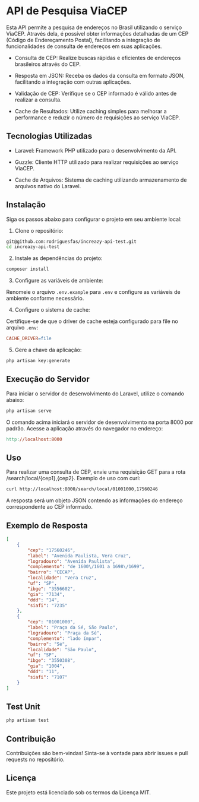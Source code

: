# API de Pesquisa ViaCEP

Esta API permite a pesquisa de endereços no Brasil utilizando o serviço ViaCEP. Através dela, é possível obter informações detalhadas de um CEP (Código de Endereçamento Postal), facilitando a integração de funcionalidades de consulta de endereços em suas aplicações.

- Consulta de CEP: Realize buscas rápidas e eficientes de endereços brasileiros através do CEP.

- Resposta em JSON: Receba os dados da consulta em formato JSON, facilitando a integração com outras aplicações.

- Validação de CEP: Verifique se o CEP informado é válido antes de realizar a consulta.

- Cache de Resultados: Utilize caching simples para melhorar a performance e reduzir o número de requisições ao serviço ViaCEP.

## Tecnologias Utilizadas

- Laravel: Framework PHP utilizado para o desenvolvimento da API.

- Guzzle: Cliente HTTP utilizado para realizar requisições ao serviço ViaCEP.

- Cache de Arquivos: Sistema de caching utilizando armazenamento de arquivos nativo do Laravel.

## Instalação 

Siga os passos abaixo para configurar o projeto em seu ambiente local:

1. Clone o repositório:

```bash
git@github.com:rodriguesfas/increazy-api-test.git
cd increazy-api-test
```

2. Instale as dependências do projeto:

```bash
composer install
```

3. Configure as variáveis de ambiente:

Renomeie o arquivo ```.env.example``` para ```.env``` e configure as variáveis de ambiente conforme necessário.

4. Configure o sistema de cache:

Certifique-se de que o driver de cache esteja configurado para file no arquivo ```.env```:

```makefile
CACHE_DRIVER=file
```

5. Gere a chave da aplicação:

```bash
php artisan key:generate
```

## Execução do Servidor

Para iniciar o servidor de desenvolvimento do Laravel, utilize o comando abaixo:

```bash
php artisan serve
```

O comando acima iniciará o servidor de desenvolvimento na porta 8000 por padrão. Acesse a aplicação através do navegador no endereço:

```makefile
http://localhost:8000
```

## Uso

Para realizar uma consulta de CEP, envie uma requisição GET para a rota /search/local/{cep1},{cep2}. Exemplo de uso com curl:

```bash
curl http://localhost:8000/search/local/01001000,17560246
```

A resposta será um objeto JSON contendo as informações do endereço correspondente ao CEP informado.

## Exemplo de Resposta

```json
[
	{
		"cep": "17560246",
		"label": "Avenida Paulista, Vera Cruz",
		"logradouro": "Avenida Paulista",
		"complemento": "de 1600\/1601 a 1698\/1699",
		"bairro": "CECAP",
		"localidade": "Vera Cruz",
		"uf": "SP",
		"ibge": "3556602",
		"gia": "7134",
		"ddd": "14",
		"siafi": "7235"
	},
	{
		"cep": "01001000",
		"label": "Praça da Sé, São Paulo",
		"logradouro": "Praça da Sé",
		"complemento": "lado ímpar",
		"bairro": "Sé",
		"localidade": "São Paulo",
		"uf": "SP",
		"ibge": "3550308",
		"gia": "1004",
		"ddd": "11",
		"siafi": "7107"
	}
]
```

## Test Unit

```bash
php artisan test
```

## Contribuição

Contribuições são bem-vindas! 
Sinta-se à vontade para abrir issues e pull requests no repositório.

## Licença

Este projeto está licenciado sob os termos da Licença MIT.